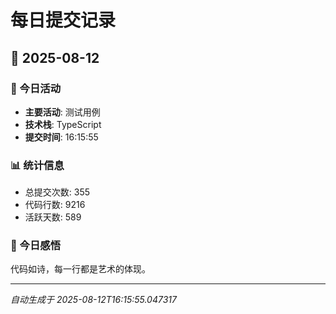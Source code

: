 # 每日提交记录

## 📅 2025-08-12

### 🎯 今日活动
- **主要活动**: 测试用例
- **技术栈**: TypeScript
- **提交时间**: 16:15:55

### 📊 统计信息
- 总提交次数: 355
- 代码行数: 9216
- 活跃天数: 589

### 💭 今日感悟
代码如诗，每一行都是艺术的体现。

---
*自动生成于 2025-08-12T16:15:55.047317*
